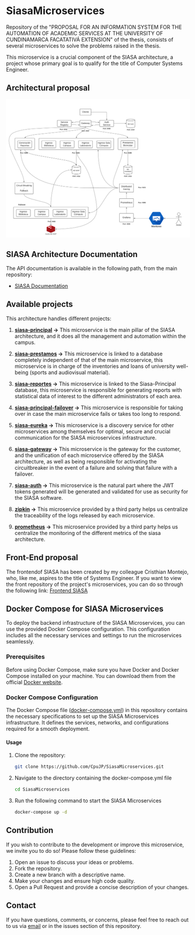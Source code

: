 # SiasaMicroservices
Repository of the "PROPOSAL FOR AN INFORMATION SYSTEM FOR THE AUTOMATION OF ACADEMIC SERVICES AT THE UNIVERSITY OF CUNDINAMARCA FACATATIVÁ EXTENSION" of the thesis, consists of several microservices to solve the problems raised in the thesis.

This microservice is a crucial component of the SIASA architecture, a project whose primary goal is to qualify for the title of Computer Systems Engineer.

## Architectural proposal
![Architecture](https://github.com/CpuJP/SiasaMicroservices/blob/main/Arquitectura_SIAP.png)

## SIASA Architecture Documentation

The API documentation is available in the following path, from the main repository:

- [SIASA Documentation](https://github.com/CpuJP/SiasaMicroservices)

## Available projects

This architecture handles different projects:

1. **[siasa-principal](https://github.com/CpuJP/SiasaMicroservices/tree/siasa-principal) ->** This microservice is the main pillar of the SIASA architecture, and it does all the management and automation within the campus.

2. **[siasa-prestamos](https://github.com/CpuJP/SiasaMicroservices/tree/siasa-prestamos) ->** This microservice is linked to a database completely independent of that of the main microservice, this microservice is in charge of the inventories and loans of university well-being (sports and audiovisual material).

3. **[siasa-reportes](https://github.com/CpuJP/SiasaMicroservices/tree/siasa-reportes) ->** This microservice is linked to the Siasa-Principal database, this microservice is responsible for generating reports with statistical data of interest to the different administrators of each area.

4. **[siasa-principal-failover](https://github.com/CpuJP/SiasaMicroservices/tree/siasa-principal-failover) ->** This microservice is responsible for taking over in case the main microservice fails or takes too long to respond.

5. **[siasa-eureka](https://github.com/CpuJP/SiasaMicroservices/tree/siasa-eureka) ->** This microservice is a discovery service for other microservices among themselves for optimal, secure and crucial communication for the SIASA microservices infrastructure.

6. **[siasa-gateway](https://github.com/CpuJP/SiasaMicroservices/tree/siasa-gateway) ->** This microservice is the gateway for the customer, and the unification of each microservice offered by the SIASA architecture, as well as being responsible for activating the circuitbreaker in the event of a failure and solving that failure with a failover.

7. **[siasa-auth](https://github.com/CpuJP/SiasaMicroservices/tree/siasa-auth) ->** This microservice is the natural part where the JWT tokens generated will be generated and validated for use as security for the SIASA software.

8. **[zipkin](http://localhost:9411) ->** This microservice provided by a third party helps us centralize the traceability of the logs released by each microservice.

9. **[prometheus](http://localhost:9090) ->** This microservice provided by a third party helps us centralize the monitoring of the different metrics of the siasa architecture.


## Front-End proposal
The frontendof SIASA has been created by my colleague Cristhian Montejo, who, like me, aspires to the title of Systems Engineer. 
If you want to view the front repository of the project's microservices, you can do so through the following link: [Frontend SIASA](https://github.com/CrisMontejo23/SiasaFront)


## Docker Compose for SIASA Microservices

To deploy the backend infrastructure of the SIASA Microservices, you can use the provided Docker Compose configuration. This configuration includes all the necessary services and settings to run the microservices seamlessly.

### Prerequisites

Before using Docker Compose, make sure you have Docker and Docker Compose installed on your machine. You can download them from the official [Docker website](https://www.docker.com/get-started).

### Docker Compose Configuration

The Docker Compose file ([docker-compose.yml](https://github.com/CpuJP/SiasaMicroservices/blob/main/docker-compose.yml)) in this repository contains the necessary specifications to set up the SIASA Microservices infrastructure. It defines the services, networks, and configurations required for a smooth deployment.

#### Usage

1. Clone the repository: 
   ```bash
   git clone https://github.com/CpuJP/SiasaMicroservices.git
   ```
   
2. Navigate to the directory containing the docker-compose.yml file
   ```bash
   cd SiasaMicroservices
   ```

3. Run the following command to start the SIASA Microservices
   ```bash
   docker-compose up -d
   ```



     
     



## Contribution

If you wish to contribute to the development or improve this microservice, we invite you to do so! Please follow these guidelines:

1. Open an issue to discuss your ideas or problems.
2. Fork the repository.
3. Create a new branch with a descriptive name.
4. Make your changes and ensure high code quality.
5. Open a Pull Request and provide a concise description of your changes.

## Contact

If you have questions, comments, or concerns, please feel free to reach out to us via [email](cpujuanpis@gmail.com) or in the issues section of this repository.
